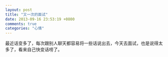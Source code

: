 ```yaml
---
layout: post
title: "又一次的面试"
date: 2013-09-16 23:53:19 +0800
comments: true
categories: "心情"
---
```

最近话变多了，每次跟别人聊天都容易将一些话说出去，今天去面试，也是说得太多了，看来自己快变话唠了。